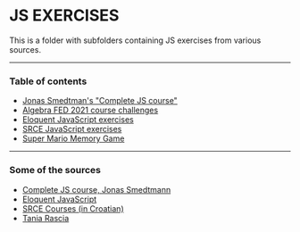 # JS EXERCISES

This is a folder with subfolders containing JS exercises from various sources.
<br>

___

### Table of contents

- [Jonas Smedtman's "Complete JS course"](Jonas/)
- [Algebra FED 2021 course challenges](algebra/)
- [Eloquent JavaScript exercises](eloquent-js/)
- [SRCE JavaScript exercises](srce/)
- [Super Mario Memory Game](super-mario-memory/)

___

### Some of the sources

- [Complete JS course, Jonas Smedtmann](https://www.udemy.com/course/the-complete-javascript-course/)
- [Eloquent JavaScript](https://eloquentjavascript.net/)
- [SRCE Courses (in Croatian)](https://www.srce.unizg.hr/tecajevi)
- [Tania Rascia](https://www.taniarascia.com/)
